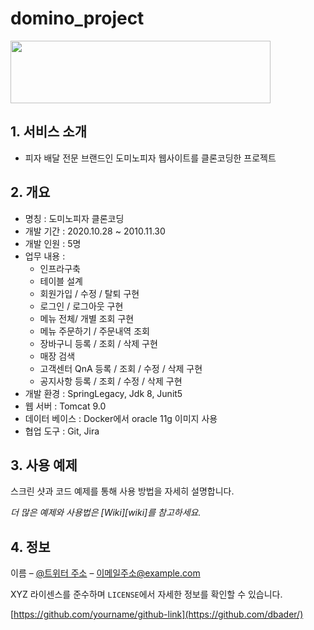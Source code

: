 # domino_project
<img src="https://user-images.githubusercontent.com/54904892/138866551-6f416cd3-0847-4d67-b28b-d0f609cd4dec.png"  width="416" height="100"/>
<br>

## 1. 서비스 소개
+ 피자 배달 전문 브랜드인 도미노피자 웹사이트를 클론코딩한 프로젝트

## 2. 개요
+ 명칭 : 도미노피자 클론코딩
+ 개발 기간 : 2020.10.28 ~ 2010.11.30
+ 개발 인원 : 5명
+ 업무 내용 :
  + 인프라구축
  + 테이블 설계
  + 회원가입 / 수정 / 탈퇴 구현
  + 로그인 / 로그아웃 구현
  + 메뉴 전체/ 개별 조회 구현
  + 메뉴 주문하기 / 주문내역 조회
  + 장바구니 등록 / 조회 / 삭제 구현
  + 매장 검색
  + 고객센터 QnA 등록 / 조회 / 수정 / 삭제 구현
  + 공지사항 등록 / 조회 / 수정 / 삭제 구현
+ 개발 환경 : SpringLegacy, Jdk 8, Junit5
+ 웹 서버 : Tomcat 9.0
+ 데이터 베이스 : Docker에서 oracle 11g 이미지 사용
+ 협업 도구 : Git, Jira

## 3. 사용 예제

스크린 샷과 코드 예제를 통해 사용 방법을 자세히 설명합니다.

_더 많은 예제와 사용법은 [Wiki][wiki]를 참고하세요._

## 4. 정보

이름 – [@트위터 주소](https://twitter.com/dbader_org) – 이메일주소@example.com

XYZ 라이센스를 준수하며 ``LICENSE``에서 자세한 정보를 확인할 수 있습니다.

[https://github.com/yourname/github-link](https://github.com/dbader/)

